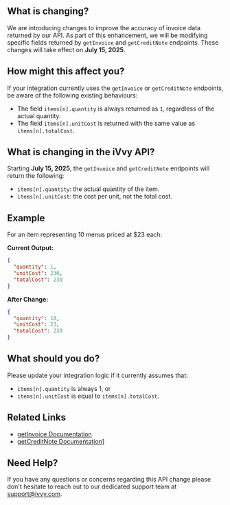 ## What is changing?

We are introducing changes to improve the accuracy of invoice data returned by our API.
As part of this enhancement, we will be modifying specific fields returned by
`getInvoice` and `getCreditNote` endpoints. These changes will take effect on **July 15, 2025**.

## How might this affect you?

If your integration currently uses the `getInvoice` or `getCreditNote` endpoints, be aware of the following existing behaviours:

- The field `items[n].quantity` is always returned as `1`, regardless of the actual quantity.
- The field `items[n].unitCost` is returned with the same value as `items[n].totalCost`.

## What is changing in the iVvy API?

Starting **July 15, 2025**, the `getInvoice` and `getCreditNote` endpoints will return the following:

- `items[n].quantity`: the actual quantity of the item.
- `items[n].unitCost`: the cost per unit, not the total cost.

## Example

For an item representing 10 menus priced at $23 each:

**Current Output:**
```json
{
  "quantity": 1,
  "unitCost": 230,
  "totalCost": 230
}
```
**After Change:**
```json
{
  "quantity": 10,
  "unitCost": 23,
  "totalCost": 230
}
```
## What should you do?
Please update your integration logic if it currently assumes that:
- `items[n].quantity` is always 1, or
- `items[n].unitCost` is equal to `items[n].totalCost`.

## Related Links
- [getInvoice Documentation](../../invoice/get-invoice.md)
- [getCreditNote Documentation](../../invoice/get-credit-note.md)]

## Need Help?
If you have any questions or concerns regarding this API change please don't hesitate to reach out to our dedicated support team at support@ivvy.com.

